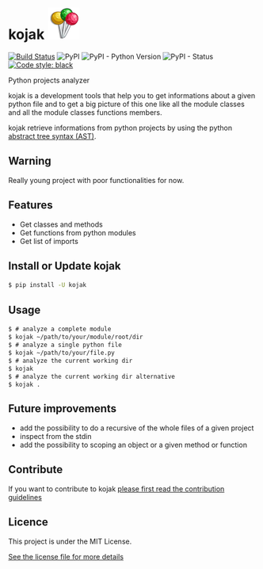 # kojak ![](statics/logo-64x64.png) 

[![Build Status](https://travis-ci.org/4383/kojak.svg?branch=master)](https://travis-ci.org/4383/kojak)
![PyPI](https://img.shields.io/pypi/v/kojak.svg)
![PyPI - Python Version](https://img.shields.io/pypi/pyversions/kojak.svg)
![PyPI - Status](https://img.shields.io/pypi/status/kojak.svg)
[![Code style: black](https://img.shields.io/badge/code%20style-black-000000.svg)](https://github.com/ambv/black)

Python projects analyzer

kojak is a development tools that help you to get informations
about a given python file and to get a big picture of this one
like all the module classes and all the module classes functions members.

kojak retrieve informations from python projects by using the python [abstract
tree syntax (AST)](https://docs.python.org/3/library/ast.html).

## Warning
Really young project with poor functionalities for now.

## Features
- Get classes and methods
- Get functions from python modules
- Get list of imports

## Install or Update kojak

```sh
$ pip install -U kojak
```

## Usage

```shell
$ # analyze a complete module
$ kojak ~/path/to/your/module/root/dir
$ # analyze a single python file
$ kojak ~/path/to/your/file.py
$ # analyze the current working dir
$ kojak
$ # analyze the current working dir alternative
$ kojak .
```

## Future improvements
- add the possibility to do a recursive of the whole files of a given project
- inspect from the stdin
- add the possibility to scoping an object or a given method or function

## Contribute

If you want to contribute to kojak [please first read the contribution guidelines](CONTRIBUTING.md)

## Licence

This project is under the MIT License.

[See the license file for more details](LICENSE)
